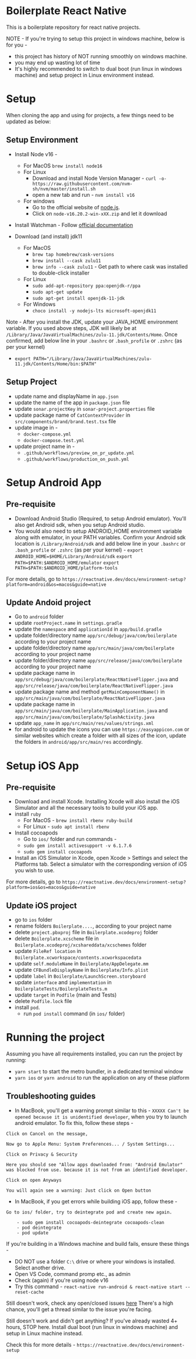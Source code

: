 # Boilerplate React Native

This is a boilerplate repository for react native projects.

NOTE - If you're trying to setup this project in windows machine, below is for you -
- this project has history of NOT running smoothly on windows machine.
- you may end up wasting lot of time
- It's highly recommended to switch to dual boot (run linux in windows machine) and setup project in Linux environment instead.


# Setup
When cloning the app and using for projects, a few things need to be updated as below:
## Setup Environment

- Install Node v16 -
    - For MacOS `brew install node16`
    - For Linux
        - Download and install Node Version Manager - `curl -o- https://raw.githubusercontent.com/nvm-sh/nvm/master/install.sh `
        - open a new tab and run - `nvm install v16`
    - For windows 
        - Go to the official website of [node.js](https://nodejs.org/download/release/v16.20.2/). 
        - Click on `node-v16.20.2-win-xXX.zip` and let it download 

- Install Watchman - Follow [official documentation](https://facebook.github.io/watchman/docs/install)

- Download (and install) jdk11 
    - For MacOS 
        - `brew tap homebrew/cask-versions`
        - `brew install --cask zulu11`
        - `brew info --cask zulu11`  - Get path to where cask was installed to double-click installer
    - For Linux
        - `sudo add-apt-repository ppa:openjdk-r/ppa`
        - `sudo apt-get update`
        - `sudo apt-get install openjdk-11-jdk`
    - For Windows 
        - `choco install -y nodejs-lts microsoft-openjdk11`
    
Note - After you install the JDK, update your JAVA_HOME environment variable. If you used above steps, JDK will likely be at `/Library/Java/JavaVirtualMachines/zulu-11.jdk/Contents/Home`. Once confirmed, add below line in your `.bashrc` or `.bash_profile` or `.zshrc` (as per your kernel)
- `export PATH="/Library/Java/JavaVirtualMachines/zulu-11.jdk/Contents/Home/bin:$PATH"`

## Setup Project
- update name and displayName in `app.json`
- update the name of the app in `package.json` file
- update `sonar.projectKey` in `sonar-project.properties` file
- update package name of `CatContextProvider` in `src/components/brand/brand.test.tsx` file
- update image in -
    - `docker-compose.yml`
    - `docker-compose.test.yml`
- update project name in -
    - `.github/workflows/preview_on_pr_update.yml`
    - `.github/workflows/production_on_push.yml`

# Setup Android App
## Pre-requisite
- Download Android Studio (Required, to setup Android emulator). You'll also get Android sdk, when you setup Android studio. 
- You would also need to setup ANDROID_HOME environment variable along with emulator, in your PATH variables. Confirm your Android sdk location is `/Library/Android/sdk` and add below line in your `.bashrc` or `.bash_profile` or `.zshrc` (as per your kernel) -
`export ANDROID_HOME=$HOME/Library/Android/sdk`
`export PATH=$PATH:$ANDROID_HOME/emulator`
`export PATH=$PATH:$ANDROID_HOME/platform-tools`

For more details, go to `https://reactnative.dev/docs/environment-setup?platform=android&os=macos&guide=native`

## Update Andoid project
- Go to `android` folder
- update `rootProject.name` in `settings.gradle`
- update the `namespace` and `applicationId` in `app/build.gradle`
- update folder/directory name `app/src/debug/java/com/boilerplate` according to your project name
- update folder/directory name `app/src/main/java/com/boilerplate` according to your project name
- update folder/directory name `app/src/release/java/com/boilerplate` according to your project name
- update package name in `app/src/debug/java/com/boilerplate/ReactNativeFlipper.java` and `app/src/release/java/com/boilerplate/ReactNativeFlipper.java`
- update package name and method `getMainComponentName()` in `app/src/main/java/com/boilerplate/ReactNativeFlipper.java`
- update package name in `app/src/main/java/com/boilerplate/MainApplication.java` and `app/src/main/java/com/boilerplate/SplashActivity.java`
- update `app_name` in `app/src/main/res/values/strings.xml`
- for android to update the icons you can use `https://easyappicon.com` or similar websites which create a folder with all sizes of the icon, update the folders in `android/app/src/main/res` accordingly.

# Setup iOS App
## Pre-requisite
- Download and install Xcode. Installing Xcode will also install the iOS Simulator and all the necessary tools to build your iOS app. 
- install `ruby` 
    - For MacOS - `brew install rbenv ruby-build`
    - For Linux - `sudo apt install rbenv`
- Install cocoapods
    - Go to `ios/` folder and run commands - 
    - `sudo gem install activesupport -v 6.1.7.6`
    - `sudo gem install cocoapods`
- Install an iOS Simulator in Xcode, open Xcode > Settings and select the Platforms tab. Select a simulator with the corresponding version of iOS you wish to use.

For more details, go to `https://reactnative.dev/docs/environment-setup?platform=ios&os=macos&guide=native`

## Update iOS project

- go to `ios` folder
- rename folders `Boilerplate....`, according to your project name
- delete `project.pbxproj` file in `Boilerplate.xcodeproj` folder
- delete `Boilerplate.xcscheme` file in `Boilerplate.xcodeproj/xcshareddata/xcschemes` folder
- update `FileRef location` in `Boilerplate.xcworkspace/contents.xcworkspacedata`
- update `self.moduleName` in `Boilerplate/AppDelegate.mm`
- update `CFBundleDisplayName` in `Boilerplate/Info.plist` 
- update `label` in `Boilerplate/LaunchScreen.storyboard`
- update `interface` and `implementation` in  `BoilerplateTests/BoilerplateTests.m`
- update `target` in `Podfile` (main and Tests)
- delete `Podfile.lock` file
- install `pod`. 
    - run `pod install` command (in `ios/` folder)

# Running the project

Assuming you have all requirements installed, you can run the project by running:

- `yarn start` to start the metro bundler, in a dedicated terminal window
- `yarn ios` or `yarn android` to run the application on any of these platform

## Troubleshooting guides

- In MacBook, you'll get a warning prompt similar to this - `XXXXX Can't be opened because it is unidentified developer`, when you try to launch android emulator. 
To fix this, follow these steps -
```
Click on Cancel on the message,

Now go to Apple Menu: System Preferences... / System Settings...

Click on Privacy & Security

Here you should see "Allow apps downloaded from: "Android Emulator" was blocked from use. because it is not from an identified developer.

Click on open Anyways

You will again see a warning: Just click on Open button
```

- In MacBook, if you get errors while building iOS app, follow these -
```
Go to ios/ folder, try to deintegrate pod and create new again. 

    - sudo gem install cocoapods-deintegrate cocoapods-clean
    - pod deintegrate
    - pod update
```

If you're building in a Windows machine and build fails, ensure these things -
- DO NOT use a folder `C:\` drive or where your windows is installed. Select another drive.
- Open VS Code, command promp etc., as admin
- Check (again) if you're using node v16
- Try this command - `react-native run-android & react-native start --reset-cache` 

Still doesn't work, check any open/closed issues [here](https://github.com/thecodingmachine/react-native-boilerplate/issues)
There's a high chance, you'll get a thread similar to the issue you're facing. 

Still doesn't work and didn't get anything? 
If you've already wasted 4+ hours, STOP here. Install dual boot (run linux in windows machine) and setup in Linux machine instead.


Check this for more details - `https://reactnative.dev/docs/environment-setup`

